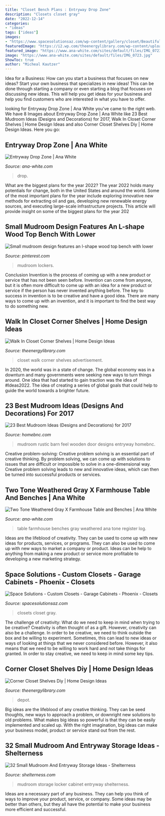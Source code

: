 ```yaml
---
title: "Closet Bench Plans : Entryway Drop Zone"
description: "Closets closet gray"
date: "2022-12-14"
categories:
- "ideas"
tags: ["ideas"]
images:
- "https://www.spacesolutionsaz.com/wp-content/gallery/closet/Beautiful-Gray-and-White-Closet.jpg"
featuredImage: "https://i2.wp.com/theenergylibrary.com/wp-content/uploads/2015/04/corner-closet-shelves-diy.jpg"
featured_image: "https://www.ana-white.com/sites/default/files/IMG_0723.jpg"
image: "https://www.ana-white.com/sites/default/files/IMG_0723.jpg"
ShowToc: true
author: "Micheal Kautzer"
---
```



Idea for a Business: How can you start a business that focuses on new ideas?
Start your own business that specializes in new ideas! This can be done through starting a company or even starting a blog that focuses on discussing new ideas. This will help you get ideas for your business and help you find customers who are interested in what you have to offer.

	

		
looking for Entryway Drop Zone | Ana White you've came to the right web. We have 8 Images about Entryway Drop Zone | Ana White like 23 Best Mudroom Ideas (Designs and Decorations) for 2017, Walk In Closet Corner Shelves | Home Design Ideas and also Corner Closet Shelves Diy | Home Design Ideas. Here you go:
		
    
## Entryway Drop Zone | Ana White

<img loading=lazy src="https://www.ana-white.com/sites/default/files/IMG_0723.jpg" onerror="this.onerror=null;this.src='https://tse1.mm.bing.net/th?id=OIP.nZulRvxEme7ItD1qMF3gLAHaJ4&amp;pid=15.1';" alt="Entryway Drop Zone | Ana White">

_Source: ana-white.com_

>drop. 

	

What are the biggest plans for the year 2022?
The year 2022 holds many potentials for change, both in the United States and around the world. Some of the most important plans for the year include exploring innovative new methods for extracting oil and gas, developing new renewable energy sources, and executing large-scale infrastructure projects. This article will provide insight on some of the biggest plans for the year 202
    
## Small Mudroom Design Features An L-shape Wood Top Bench With Lower

<img loading=lazy src="https://i.pinimg.com/originals/9b/cb/2b/9bcb2b95038ad6affd0738a6f5e5d303.jpg" onerror="this.onerror=null;this.src='https://tse3.mm.bing.net/th?id=OIP.zzZfpzNcGZ9wbdhqKIrVbgHaKu&amp;pid=15.1';" alt="Small mudroom design features an l-shape wood top bench with lower">

_Source: pinterest.com_

>mudroom lockers. 

	

Conclusion
Invention is the process of coming up with a new product or service that has not been seen before. Invention can come from anyone, but it is often more difficult to come up with an idea for a new product or service if the person has never invented anything before. The key to success in invention is to be creative and have a good idea. There are many ways to come up with an invention, and it is important to find the best way to do something new.

    
## Walk In Closet Corner Shelves | Home Design Ideas

<img loading=lazy src="https://i2.wp.com/theenergylibrary.com/wp-content/uploads/2015/06/walk-in-closet-corner-shelves.jpg" onerror="this.onerror=null;this.src='https://tse1.mm.bing.net/th?id=OIP.8Slyoq-SZRZmnHG9umtkhQHaLL&amp;pid=15.1';" alt="Walk In Closet Corner Shelves | Home Design Ideas">

_Source: theenergylibrary.com_

>closet walk corner shelves advertisement. 

	

In 2020, the world was in a state of change. The global economy was in a downturn and many governments were seeking new ways to turn things around. One idea that had started to gain traction was the idea of #Ideas2022. The idea of creating a series of global goals that could help to guide the world towards a brighter future.

    
## 23 Best Mudroom Ideas (Designs And Decorations) For 2017

<img loading=lazy src="https://cdn.homebnc.com/homeimg/2017/01/02-mudroom-ideas-homebnc.jpg" onerror="this.onerror=null;this.src='https://tse2.mm.bing.net/th?id=OIP.GkATKbz_UB4MGqASFibR9QHaJ4&amp;pid=15.1';" alt="23 Best Mudroom Ideas (Designs and Decorations) for 2017">

_Source: homebnc.com_

>mudroom rustic barn feel wooden door designs entryway homebnc. 

	

Creative problem-solving:
Creative problem solving is an essential part of creative thinking. By problem solving, we can come up with solutions to issues that are difficult or impossible to solve in a one-dimensional way. Creative problem solving leads to new and innovative ideas, which can then be turned into successful products or services.

    
## Two Tone Weathered Gray X Farmhouse Table And Benches | Ana White

<img loading=lazy src="https://www.ana-white.com/sites/default/files/A238AD21-E93E-471E-9448-57A3EBA8EB8E.jpeg" onerror="this.onerror=null;this.src='https://tse1.mm.bing.net/th?id=OIP.KyXKK169bznDDa01XC-OSgHaFj&amp;pid=15.1';" alt="Two Tone Weathered Gray X Farmhouse Table and Benches | Ana White">

_Source: ana-white.com_

>table farmhouse benches gray weathered ana tone register log. 

	

Ideas are the lifeblood of creativity. They can be used to come up with new ideas for products, services, or programs. They can also be used to come up with new ways to market a company or product. Ideas can be help to anything from making a new product or service more profitable to developing a new marketing strategy.

    
## Space Solutions - Custom Closets - Garage Cabinets - Phoenix - Closets

<img loading=lazy src="https://www.spacesolutionsaz.com/wp-content/gallery/closet/Beautiful-Gray-and-White-Closet.jpg" onerror="this.onerror=null;this.src='https://tse3.mm.bing.net/th?id=OIP.kho1lRMYFj-0BtJegK1DQgHaGu&amp;pid=15.1';" alt="Space Solutions - Custom Closets - Garage Cabinets - Phoenix - Closets">

_Source: spacesolutionsaz.com_

>closets closet gray. 

	

The challenge of creativity: What do we need to keep in mind when trying to be creative?
Creativity is often thought of as a gift. However, creativity can also be a challenge. In order to be creative, we need to think outside the box and be willing to experiment. Sometimes, this can lead to new ideas or ways of looking at things that we never considered before. However, it also means that we need to be willing to work hard and not take things for granted. In order to stay creative, we need to keep in mind some key tips.

    
## Corner Closet Shelves Diy | Home Design Ideas

<img loading=lazy src="https://i2.wp.com/theenergylibrary.com/wp-content/uploads/2015/04/corner-closet-shelves-diy.jpg" onerror="this.onerror=null;this.src='https://tse3.mm.bing.net/th?id=OIP.DcgLnOEu-DkUsEaZvnXxjQHaKD&amp;pid=15.1';" alt="Corner Closet Shelves Diy | Home Design Ideas">

_Source: theenergylibrary.com_

>depot. 

	

Big ideas are the lifeblood of any creative thinking. They can be seed thoughts, new ways to approach a problem, or downright new solutions to old problems. What makes big ideas so powerful is that they can be easily implemented and scaled up. With the right imagination, big ideas can make your business model, product or service stand out from the rest.

    
## 32 Small Mudroom And Entryway Storage Ideas - Shelterness

<img loading=lazy src="http://i.shelterness.com/2016/06/04-mudroom-locker-with-a-cabinet.jpg" onerror="this.onerror=null;this.src='https://tse3.mm.bing.net/th?id=OIP.YNCTFkf_yVzmb9vNYNVKHwHaLH&amp;pid=15.1';" alt="32 Small Mudroom And Entryway Storage Ideas - Shelterness">

_Source: shelterness.com_

>mudroom storage locker cabinet entryway shelterness. 

	

Ideas are a necessary part of any business. They can help you think of ways to improve your product, service, or company. Some ideas may be better than others, but they all have the potential to make your business more efficient and successful.

